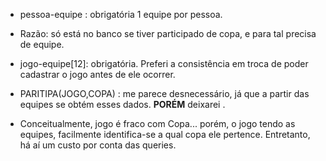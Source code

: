 + pessoa-equipe : obrigatória 1 equipe por pessoa.
+ Razão: só está no banco se tiver participado de copa, e para tal precisa de equipe.

+ jogo-equipe[12]: obrigatória. Preferi a consistência em troca de poder cadastrar o jogo antes de ele ocorrer.

+ PARITIPA(JOGO,COPA) : me parece desnecessário, já que a partir das equipes se obtém esses dados. **PORÉM** deixarei .

+ Conceitualmente, jogo é fraco com Copa... porém, o jogo tendo as equipes, facilmente identifica-se a qual copa ele pertence. Entretanto, há aí um custo por conta das queries.

